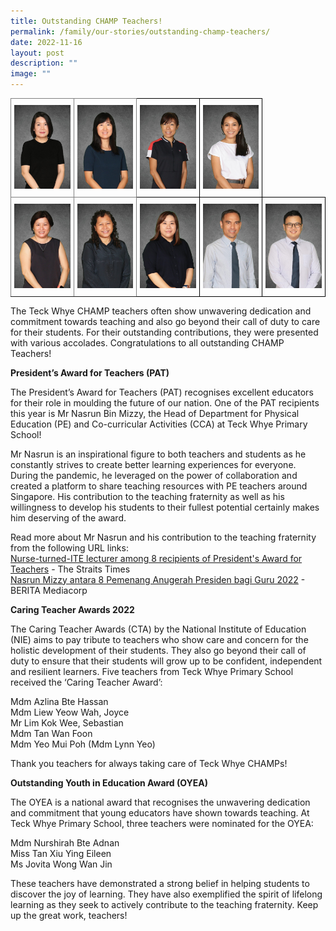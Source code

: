 ```yaml
---
title: Outstanding CHAMP Teachers!
permalink: /family/our-stories/outstanding-champ-teachers/
date: 2022-11-16
layout: post
description: ""
image: ""
---
```


<style type="text/css">
.tg  {border-collapse:collapse;border-spacing:0;}
.tg td{border-color:black;border-style:solid;border-width:1px;font-family:Arial, sans-serif;font-size:14px;
  overflow:hidden;padding:10px 5px;word-break:normal;}
.tg th{border-color:black;border-style:solid;border-width:1px;font-family:Arial, sans-serif;font-size:14px;
  font-weight:normal;overflow:hidden;padding:10px 5px;word-break:normal;}
.tg .tg-0pky{border-color:inherit;text-align:left;vertical-align:top}
.tg .tg-0lax{text-align:left;vertical-align:top}
</style>
<table class="tg">
<thead>
  <tr>
    <th class="tg-0pky"><img src="/images/MdmYeoMuiPohLynn.jpg" style="width:400px"></th>
    <th class="tg-0pky"><img src="/images/MissJovitaWongWanJin.jpg" style="width:400px"></th>
    <th class="tg-0lax"><img src="/images/MdmJoyceLiew1.jpg" style="width:400px"></th>
    <th class="tg-0lax"><img src="/images/MdmNurshirahBteAdnan1.jpg" style="width:400px"></th>
  </tr>
</thead>
<tbody>
  <tr>
    <td class="tg-0pky"><img src="/images/MdmTanWanFoon1.jpg" style="width:400px"></td>
    <td class="tg-0pky"><img src="/images/MdmAzlinaBteHassan.jpg" style="width:400px"></td>
    <td class="tg-0lax"><img src="/images/MissTanXiuYingEileen.jpg" style="width:400px"></td>
    <td class="tg-0lax"><img src="/images/MrNasrunMizzy.jpg" style="width:400px"></td>
		<td class="tg-0lax"><img src="/images/MrSebastianLimKokWee.jpg" style="width:400px"></td>
  </tr>
</tbody>
</table>

The Teck Whye CHAMP teachers often show unwavering dedication and commitment towards teaching and also go beyond their call of duty to care for their students. For their outstanding contributions, they were presented with various accolades. Congratulations to all outstanding CHAMP Teachers!

**President’s Award for Teachers (PAT)**

The President’s Award for Teachers (PAT) recognises excellent educators for their role in moulding the future of our nation. One of the PAT recipients this year is Mr Nasrun Bin Mizzy, the Head of Department for Physical Education (PE) and Co-curricular Activities (CCA) at Teck Whye Primary School!

Mr Nasrun is an inspirational figure to both teachers and students as he constantly strives to create better learning experiences for everyone. During the pandemic, he leveraged on the power of collaboration and created a platform to share teaching resources with PE teachers around Singapore. His contribution to the teaching fraternity as well as his willingness to develop his students to their fullest potential certainly makes him deserving of the award.

Read more about Mr Nasrun and his contribution to the teaching fraternity from the following URL links:  
[Nurse-turned-ITE lecturer among 8 recipients of President's Award for Teachers](https://www.straitstimes.com/singapore/nurse-turned-ite-lecturer-among-8-winners-of-presidents-award-for-teachers#:~:text=Min%20Daily%20News-,Nurse%2Dturned%2DITE%20lecturer%20among%208%20recipients,of%20President's%20Award%20for%20Teachers&text=SINGAPORE%20%2D%20Ms%20Pauline%20Hu%2C%2050,that%20she%20could%20help%20others) \- The Straits Times  
[Nasrun Mizzy antara 8 Pemenang Anugerah Presiden bagi Guru 2022](https://berita.mediacorp.sg/singapura/nasrun-mizzy-antara-8-pemenang-anugerah-presiden-bagi-guru-2022-687276) \- BERITA Mediacorp

**Caring Teacher Awards 2022**

The Caring Teacher Awards (CTA) by the National Institute of Education (NIE) aims to pay tribute to teachers who show care and concern for the holistic development of their students. They also go beyond their call of duty to ensure that their students will grow up to be confident, independent and resilient learners. Five teachers from Teck Whye Primary School received the ‘Caring Teacher Award’:

Mdm Azlina Bte Hassan  
Mdm Liew Yeow Wah, Joyce  
Mr Lim Kok Wee, Sebastian  
Mdm Tan Wan Foon  
Mdm Yeo Mui Poh (Mdm Lynn Yeo)

Thank you teachers for always taking care of Teck Whye CHAMPs!

**Outstanding Youth in Education Award (OYEA)**

The OYEA is a national award that recognises the unwavering dedication and commitment that young educators have shown towards teaching. At Teck Whye Primary School, three teachers were nominated for the OYEA:

Mdm Nurshirah Bte Adnan  
Miss Tan Xiu Ying Eileen  
Ms Jovita Wong Wan Jin

These teachers have demonstrated a strong belief in helping students to discover the joy of learning. They have also exemplified the spirit of lifelong learning as they seek to actively contribute to the teaching fraternity. Keep up the great work, teachers!